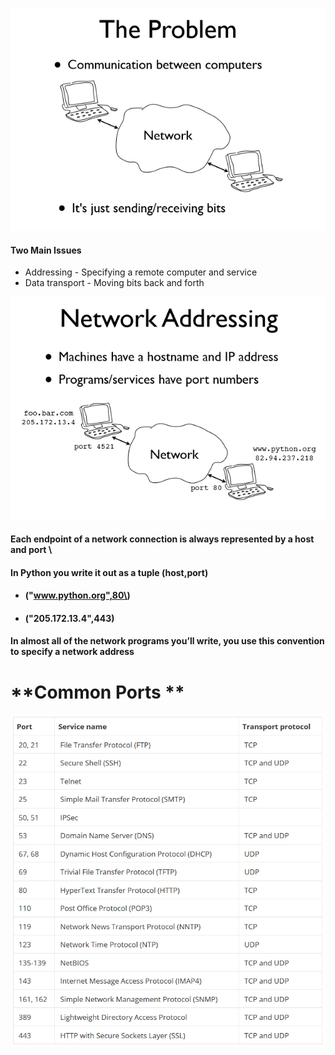 ![](/assets/1.PNG)

#### Two Main Issues

* Addressing - Specifying a remote computer and service 
* Data transport - Moving bits back and forth

![](/assets/2.PNG)

#### Each endpoint of a network connection is always represented by a host and port \

#### In Python you write it out as a tuple \(host,port\)

* #### \("www.python.org",80\)
* #### \("205.172.13.4",443\)

#### In almost all of the network programs you’ll write, you use this convention to specify a network address

# **Common Ports **

![](/assets/ports.PNG)

